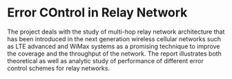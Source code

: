# Error COntrol in Relay Network

The project deals with the study of multi-hop relay
network architecture that has been introduced in the next
generation wireless cellular networks such as LTE advanced and
WiMax systems as a promising technique to improve the coverage
and the throughput of the network. The report illustrates both
theoretical as well as analytic study of performance of different
error control schemes for relay networks.
